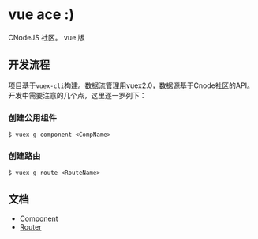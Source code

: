# vue ace :)
CNodeJS 社区。 vue 版


## 开发流程
项目基于`vuex-cli`构建。数据流管理用vuex2.0，数据源基于Cnode社区的API。
开发中需要注意的几个点，这里逐一罗列下：

### 创建公用组件 
```
$ vuex g component <CompName>
```

### 创建路由    
```
$ vuex g route <RouteName>
```

## 文档
- [Component](docs/component.md)
- [Router](docs/router.md)